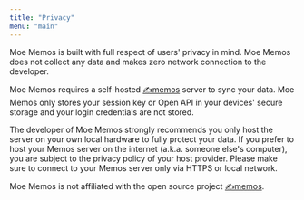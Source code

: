 ```yaml
---
title: "Privacy"
menu: "main"
---
```


Moe Memos is built with full respect of users' privacy in mind. Moe Memos does not collect any data and makes zero network connection to the developer.

Moe Memos requires a self-hosted [✍️memos](https://github.com/usememos/memos) server to sync your data. Moe Memos only stores your session key or Open API in your devices' secure storage and your login credentials are not stored.

The developer of Moe Memos strongly recommends you only host the server on your own local hardware to fully protect your data. If you prefer to host your Memos server on the internet (a.k.a. someone else's computer), you are subject to the privacy policy of your host provider. Please make sure to connect to your Memos server only via HTTPS or local network.

Moe Memos is not affiliated with the open source project [✍️memos](https://github.com/usememos/memos).